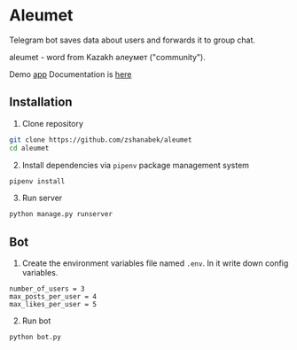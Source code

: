 # Aleumet

Telegram bot saves data about users and forwards it to group chat.

aleumet - word from Kazakh әлеумет ("community").

Demo [app](https://aleumet.herokuapp.com/) 
Documentation is [here](https://floating-forest-54496.herokuapp.com)

## Installation

1. Clone repository

```bash
git clone https://github.com/zshanabek/aleumet
cd aleumet
```

2. Install dependencies via `pipenv` package management system

```bash
pipenv install
```

3. Run server

```bash
python manage.py runserver
```

## Bot
1. Create the environment variables file named `.env`. In it write down config variables.

```text
number_of_users = 3
max_posts_per_user = 4
max_likes_per_user = 5
```

2. Run bot

```bash
python bot.py
```
